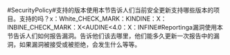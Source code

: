 #SecurityPolicy#支持的版本使用本节告诉人们当前安全更新支持哪些版本的项目。支持的吗？x：White_CHECK_MARK：KINDINE：X：INBINE_CHECK_MARK：X<AUDINE<4.0：X：INFINE#Reportinga漏洞使用本节告诉人们如何报告漏洞。告诉他们该去哪里，他们能多久更新一次报告中的漏洞，如果漏洞被接受或被拒绝，会发生什么等等。
